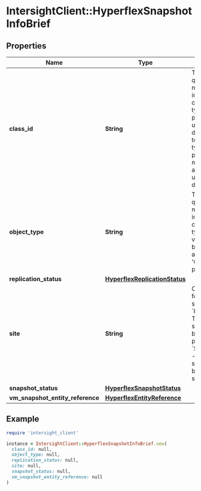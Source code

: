 # IntersightClient::HyperflexSnapshotInfoBrief

## Properties

| Name | Type | Description | Notes |
| ---- | ---- | ----------- | ----- |
| **class_id** | **String** | The fully-qualified name of the instantiated, concrete type. This property is used as a discriminator to identify the type of the payload when marshaling and unmarshaling data. | [default to &#39;hyperflex.SnapshotInfoBrief&#39;] |
| **object_type** | **String** | The fully-qualified name of the instantiated, concrete type. The value should be the same as the &#39;ClassId&#39; property. | [default to &#39;hyperflex.SnapshotInfoBrief&#39;] |
| **replication_status** | [**HyperflexReplicationStatus**](HyperflexReplicationStatus.md) |  | [optional] |
| **site** | **String** | Cluster site for this snapshot. * &#x60;PRIMARY&#x60; - The cluster site for this backup is primary. * &#x60;SECONDARY&#x60; - The cluster site for this backup is secondary. | [optional][readonly][default to &#39;PRIMARY&#39;] |
| **snapshot_status** | [**HyperflexSnapshotStatus**](HyperflexSnapshotStatus.md) |  | [optional] |
| **vm_snapshot_entity_reference** | [**HyperflexEntityReference**](HyperflexEntityReference.md) |  | [optional] |

## Example

```ruby
require 'intersight_client'

instance = IntersightClient::HyperflexSnapshotInfoBrief.new(
  class_id: null,
  object_type: null,
  replication_status: null,
  site: null,
  snapshot_status: null,
  vm_snapshot_entity_reference: null
)
```

